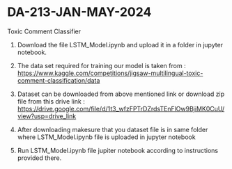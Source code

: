 # DA-213-JAN-MAY-2024
Toxic Comment Classifier
1) Download the file LSTM_Model.ipynb and upload it in a folder in jupyter notebook.

2) The data set required for training our model is taken from : https://www.kaggle.com/competitions/jigsaw-multilingual-toxic-comment-classification/data

3) Dataset can be downloaded from above mentioned link or download zip file from this drive link : https://drive.google.com/file/d/1t3_wfzFPTrDZrdsTEnFlOw9BjiMK0CuU/view?usp=drive_link 

4) After downloading makesure that you dataset file is in same folder where LSTM_Model.ipynb file is uploaded in jupyter notebook 
 
4) Run LSTM_Model.ipynb file jupiter notebook according to instructions provided there.
